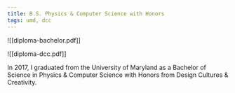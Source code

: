 ```yaml
---
title: B.S. Physics & Computer Science with Honors
tags: umd, dcc
---
```


![[diploma-bachelor.pdf]]

![[diploma-dcc.pdf]]

In 2017, I graduated from the University of Maryland as a Bachelor of Science in Physics & Computer Science with Honors from Design Cultures & Creativity.
